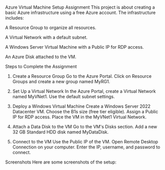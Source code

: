 Azure Virtual Machine Setup Assignment
This project is about creating a basic Azure infrastructure using a free Azure account. The infrastructure includes:

A Resource Group to organize all resources.

A Virtual Network with a default subnet.

A Windows Server Virtual Machine with a Public IP for RDP access.

An Azure Disk attached to the VM.

Steps to Complete the Assignment

1. Create a Resource Group
Go to the Azure Portal. Click on Resource Groups and create a new group named MyRG1.

2. Set Up a Virtual Network
In the Azure Portal, create a Virtual Network named MyVNet1. Use the default subnet settings.

3. Deploy a Windows Virtual Machine
Create a Windows Server 2022 Datacenter VM. Choose the B1s size (free tier eligible). Assign a Public IP for RDP access. Place the VM in the MyVNet1 Virtual Network.

4. Attach a Data Disk to the VM
Go to the VM's Disks section. Add a new 32 GB Standard HDD disk named MyDataDisk.

5. Connect to the VM
Use the Public IP of the VM. Open Remote Desktop Connection on your computer. Enter the IP, username, and password to connect.

Screenshots
Here are some screenshots of the setup:



